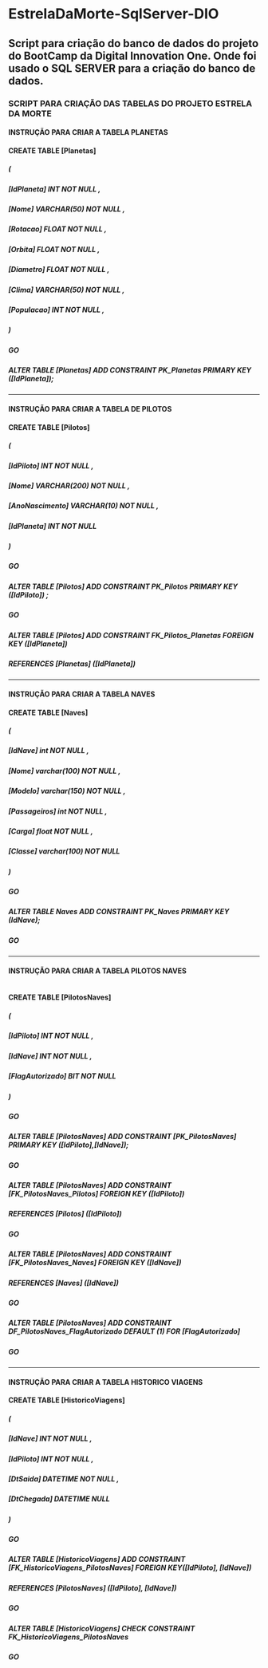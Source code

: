 # EstrelaDaMorte-SqlServer-DIO

## Script para criação do banco de dados do projeto do BootCamp da Digital Innovation One. Onde foi usado o SQL SERVER para a criação do banco de dados.

### SCRIPT PARA CRIAÇÃO DAS TABELAS DO PROJETO ESTRELA DA MORTE

#### INSTRUÇÃO PARA CRIAR A TABELA PLANETAS
#### CREATE TABLE [Planetas]<br>
##### (  
#####    [IdPlaneta] INT NOT NULL ,  
##### 	 [Nome] VARCHAR(50) NOT NULL ,  
##### 	 [Rotacao] FLOAT NOT NULL ,  
##### 	 [Orbita] FLOAT NOT NULL ,  
##### 	 [Diametro] FLOAT NOT NULL ,  
##### 	 [Clima] VARCHAR(50) NOT NULL ,  
##### 	 [Populacao] INT NOT NULL ,  
##### )  
##### GO  
##### ALTER TABLE [Planetas] ADD CONSTRAINT PK_Planetas PRIMARY KEY ([IdPlaneta]);
-----------------------------------------------------------------------------------------------------------------------------------
#### INSTRUÇÃO PARA CRIAR A TABELA DE PILOTOS
#### CREATE TABLE [Pilotos]
##### (
##### 	[IdPiloto] INT NOT NULL ,
##### 	[Nome] VARCHAR(200) NOT NULL ,
##### 	[AnoNascimento] VARCHAR(10) NOT NULL ,
##### 	[IdPlaneta] INT NOT NULL
##### )
##### GO  
##### ALTER TABLE [Pilotos] ADD CONSTRAINT PK_Pilotos PRIMARY KEY ([IdPiloto]) ;  
##### GO
##### ALTER TABLE [Pilotos] ADD CONSTRAINT FK_Pilotos_Planetas FOREIGN KEY ([IdPlaneta])
##### REFERENCES [Planetas] ([IdPlaneta])
---------------------------------------------------------------------------------------------------------------------------------------
#### INSTRUÇÃO PARA CRIAR A TABELA NAVES
#### CREATE TABLE [Naves]  
##### (
#####	[IdNave] int NOT NULL ,
#####	[Nome] varchar(100) NOT NULL ,
#####	[Modelo] varchar(150) NOT NULL ,
#####	[Passageiros] int NOT NULL ,
#####	[Carga] float NOT NULL ,
#####	[Classe] varchar(100) NOT NULL
##### )
##### GO
##### ALTER TABLE Naves ADD CONSTRAINT PK_Naves PRIMARY KEY (IdNave);
##### GO
-------------------------------------------------------------------------------------------------------------------------------------------
#### INSTRUÇÃO PARA CRIAR A TABELA PILOTOS NAVES<br><br>
#### CREATE TABLE [PilotosNaves]
##### (
#####  [IdPiloto] INT NOT NULL ,
#####  [IdNave] INT NOT NULL ,
#####  [FlagAutorizado] BIT NOT NULL  
##### )
##### GO
##### ALTER TABLE [PilotosNaves] ADD CONSTRAINT [PK_PilotosNaves] PRIMARY KEY ([IdPiloto],[IdNave]);
##### GO  
##### ALTER TABLE [PilotosNaves] ADD CONSTRAINT [FK_PilotosNaves_Pilotos] FOREIGN KEY ([IdPiloto])
##### REFERENCES [Pilotos] ([IdPiloto])
##### GO  
##### ALTER TABLE [PilotosNaves] ADD CONSTRAINT [FK_PilotosNaves_Naves] FOREIGN KEY ([IdNave])
##### REFERENCES [Naves] ([IdNave])
##### GO  
##### ALTER TABLE [PilotosNaves] ADD CONSTRAINT DF_PilotosNaves_FlagAutorizado DEFAULT (1) FOR [FlagAutorizado]
##### GO
--------------------------------------------------------------------------------------------------------------------------------------------
#### INSTRUÇÃO PARA CRIAR A TABELA HISTORICO VIAGENS
#### CREATE TABLE [HistoricoViagens]
##### (
#####  [IdNave] INT NOT NULL ,
#####  [IdPiloto] INT NOT NULL ,
#####  [DtSaida] DATETIME NOT NULL ,
#####  [DtChegada] DATETIME  NULL
##### )
##### GO

##### ALTER TABLE [HistoricoViagens] ADD CONSTRAINT [FK_HistoricoViagens_PilotosNaves] FOREIGN KEY([IdPiloto], [IdNave])
##### REFERENCES [PilotosNaves] ([IdPiloto], [IdNave])
##### GO
##### ALTER TABLE [HistoricoViagens] CHECK CONSTRAINT FK_HistoricoViagens_PilotosNaves
##### GO
